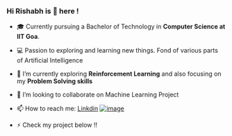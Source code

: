 ### Hi Rishabh is 👋 here !

<!--
**RT-1904129/RT-1904129** is a ✨ _special_ ✨ repository because its `README.md` (this file) appears on your GitHub profile.
-->

- 🎓 Currently pursuing a Bachelor of Technology in **Computer Science at IIT Goa**.
- 💻 Passion to exploring and learning new things. Fond of various parts of Artificial Intelligence
- 🌱 I’m currently exploring **Reinforcement Learning** and also focusing on my **Problem Solving skills**
- 👯 I’m looking to collaborate on Machine Learning Project 
- 📫 How to reach me: [Linkdin](https://www.linkedin.com/in/rishabh-tripathi-70707b1a0/) [![image](https://user-images.githubusercontent.com/74362927/137663646-d3de1271-7512-48fb-84c7-5659a81f76a5.png)](https://www.instagram.com/rishabh.tripathi.19041/)

- ⚡ Check my project below !!
